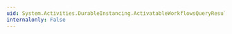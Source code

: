 ```yaml
---
uid: System.Activities.DurableInstancing.ActivatableWorkflowsQueryResult.#ctor(System.Collections.Generic.IEnumerable{System.Collections.Generic.IDictionary{System.Xml.Linq.XName,System.Object}})
internalonly: False
---
```


